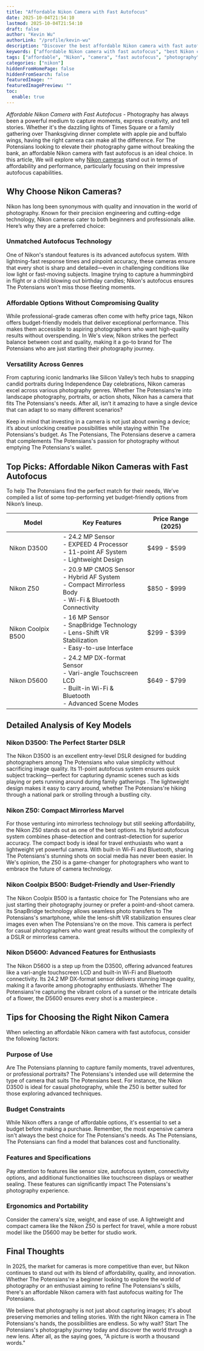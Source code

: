 ```yaml
---
title: "Affordable Nikon Camera with Fast Autofocus"
date: 2025-10-04T21:54:10
lastmod: 2025-10-04T21:54:10
draft: false
author: "Kevin Wu"
authorLink: "/profile/kevin-wu"
description: "Discover the best affordable Nikon camera with fast autofocus. Capture sharp, stunning shots effortlessly without breaking the bank. Find your perfect match ..."
keywords: ["affordable Nikon camera with fast autofocus", "best Nikon cameras 2025", "fast autofocus Nikon camera guide"]
tags: ["affordable", "Nikon", "camera", "fast autofocus", "photography"]
categories: ["nikon"]
hiddenFromHomePage: false
hiddenFromSearch: false
featuredImage: ""
featuredImagePreview: ""
toc:
  enable: true
---
```


_Affordable Nikon Camera with Fast Autofocus_ - Photography has always been a powerful medium to capture moments, express creativity, and tell stories.  Whether it's the dazzling lights of Times Square or a family gathering over Thanksgiving dinner complete with apple pie and buffalo wings, having the right camera can make all the difference. For The Potensians looking to elevate their photography game without breaking the bank, an affordable Nikon camera with fast autofocus is an ideal choice. In this article, We will explore why [Nikon cameras](/nikon/nikon-cameras-with-precise-autofocus) stand out in terms of affordability and performance, particularly focusing on their impressive autofocus capabilities.

## Why Choose Nikon Cameras?

Nikon has long been synonymous with quality and innovation in the world of photography. Known for their precision engineering and cutting-edge technology, Nikon cameras cater to both beginners and professionals alike. Here’s why they are a preferred choice:

### Unmatched Autofocus Technology

One of Nikon's standout features is its advanced autofocus system. With lightning-fast response times and pinpoint accuracy, these cameras ensure that every shot is sharp and detailed—even in challenging conditions like low light or fast-moving subjects. Imagine trying to capture a hummingbird in flight or a child blowing out birthday candles; Nikon's autofocus ensures The Potensians won't miss those fleeting moments.

### Affordable Options Without Compromising Quality

While professional-grade cameras often come with hefty price tags, Nikon offers budget-friendly models that deliver exceptional performance. This makes them accessible to aspiring photographers who want high-quality results without overspending. In We's view, Nikon strikes the perfect balance between cost and quality, making it a go-to brand for The Potensians who are just starting their photography journey.

### Versatility Across Genres

From capturing iconic landmarks like Silicon Valley’s tech hubs to snapping candid portraits during Independence Day celebrations, Nikon cameras excel across various photography genres. Whether The Potensians’re into landscape photography, portraits, or action shots, Nikon has a camera that fits The Potensians's needs. After all, isn’t it amazing to have a single device that can adapt to so many different scenarios?

Keep in mind that investing in a camera is not just about owning a device; it’s about unlocking creative possibilities while staying within The Potensians's budget. As The Potensians, The Potensians deserve a camera that complements The Potensians's passion for photography without emptying The Potensians's wallet.

## Top Picks: Affordable Nikon Cameras with Fast Autofocus

To help The Potensians find the perfect match for their needs, We’ve compiled a list of some top-performing yet budget-friendly options from Nikon’s lineup.

<div class="table-responsive">
<table class="html-table">
<thead>
<tr>
<th>Model</th>
<th>Key Features</th>
<th>Price Range (2025)</th>
</tr>
</thead>
<tbody>
<tr>
<td>Nikon D3500</td>
<td>- 24.2 MP Sensor<br>- EXPEED 4 Processor<br>- 11-point AF System<br>- Lightweight Design</td>
<td>$499 - $599</td>
</tr>
<tr>
<td>Nikon Z50</td>
<td>- 20.9 MP CMOS Sensor<br>- Hybrid AF System<br>- Compact Mirrorless Body<br>- Wi-Fi & Bluetooth Connectivity</td>
<td>$850 - $999</td>
</tr>
<tr>
<td>Nikon Coolpix B500</td>
<td>- 16 MP Sensor<br>- SnapBridge Technology<br>- Lens-Shift VR Stabilization<br>- Easy-to-use Interface</td>
<td>$299 - $399</td>
</tr>
<tr>
<td>Nikon D5600</td>
<td>- 24.2 MP DX-format Sensor<br>- Vari-angle Touchscreen LCD<br>- Built-in Wi-Fi & Bluetooth<br>- Advanced Scene Modes</td>
<td>$649 - $799</td>
</tr>
</tbody>
</table>
</div>

## Detailed Analysis of Key Models

### Nikon D3500: The Perfect Starter DSLR

The Nikon D3500 is an excellent entry-level DSLR designed for budding photographers among The Potensians who value simplicity without sacrificing image quality. Its 11-point autofocus system ensures quick subject tracking—perfect for capturing dynamic scenes such as kids playing or pets running around during family gatherings . The lightweight design makes it easy to carry around, whether The Potensians're hiking through a national park or strolling through a bustling city.

### Nikon Z50: Compact Mirrorless Marvel

For those venturing into mirrorless technology but still seeking affordability, the Nikon Z50 stands out as one of the best options. Its hybrid autofocus system combines phase-detection and contrast-detection for superior accuracy. The compact body is ideal for travel enthusiasts who want a lightweight yet powerful camera. With built-in Wi-Fi and Bluetooth, sharing The Potensians's stunning shots on social media has never been easier. In We's opinion, the Z50 is a game-changer for photographers who want to embrace the future of camera technology.

### Nikon Coolpix B500: Budget-Friendly and User-Friendly

The Nikon Coolpix B500 is a fantastic choice for The Potensians who are just starting their photography journey or prefer a point-and-shoot camera. Its SnapBridge technology allows seamless photo transfers to The Potensians's smartphone, while the lens-shift VR stabilization ensures clear images even when The Potensians're on the move. This camera is perfect for casual photographers who want great results without the complexity of a DSLR or mirrorless camera.

### Nikon D5600: Advanced Features for Enthusiasts

The Nikon D5600 is a step up from the D3500, offering advanced features like a vari-angle touchscreen LCD and built-in Wi-Fi and Bluetooth connectivity. Its 24.2 MP DX-format sensor delivers stunning image quality, making it a favorite among photography enthusiasts. Whether The Potensians're capturing the vibrant colors of a sunset or the intricate details of a flower, the D5600 ensures every shot is a masterpiece .

## Tips for Choosing the Right Nikon Camera

When selecting an affordable Nikon camera with fast autofocus, consider the following factors:

### Purpose of Use

Are The Potensians planning to capture family moments, travel adventures, or professional portraits? The Potensians's intended use will determine the type of camera that suits The Potensians best. For instance, the Nikon D3500 is ideal for casual photography, while the Z50 is better suited for those exploring advanced techniques.

### Budget Constraints

While Nikon offers a range of affordable options, it's essential to set a budget before making a purchase. Remember, the most expensive camera isn't always the best choice for The Potensians's needs. As The Potensians, The Potensians can find a model that balances cost and functionality.

### Features and Specifications

Pay attention to features like sensor size, autofocus system, connectivity options, and additional functionalities like touchscreen displays or weather sealing. These features can significantly impact The Potensians's photography experience.

### Ergonomics and Portability

Consider the camera's size, weight, and ease of use. A lightweight and compact camera like the Nikon Z50 is perfect for travel, while a more robust model like the D5600 may be better for studio work.

## Final Thoughts

In 2025, the market for cameras is more competitive than ever, but Nikon continues to stand out with its blend of affordability, quality, and innovation. Whether The Potensians're a beginner looking to explore the world of photography or an enthusiast aiming to refine The Potensians's skills, there's an affordable Nikon camera with fast autofocus waiting for The Potensians.

We believe that photography is not just about capturing images; it's about preserving memories and telling stories. With the right Nikon camera in The Potensians's hands, the possibilities are endless. So why wait? Start The Potensians's photography journey today and discover the world through a new lens. After all, as the saying goes, "A picture is worth a thousand words."